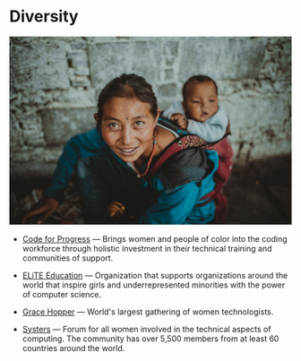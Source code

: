 # Diversity

![diversity](../../images/diversity.jpg)

- [Code for Progress](http://www.codeforprogress.org) — Brings women and people of color into the coding workforce through holistic investment in their technical training and communities of support.

- [ELiTE Education](https://www.elite-education.org) — Organization that supports organizations around the world that inspire girls and underrepresented minorities with the power of computer science.

- [Grace Hopper](https://gracehopper.org) — World's largest gathering of women technologists.

- [Systers](https://anitaborg.org/get-involved/systers) — Forum for all women involved in the technical aspects of computing. The community has over 5,500 members from at least 60 countries around the world.
